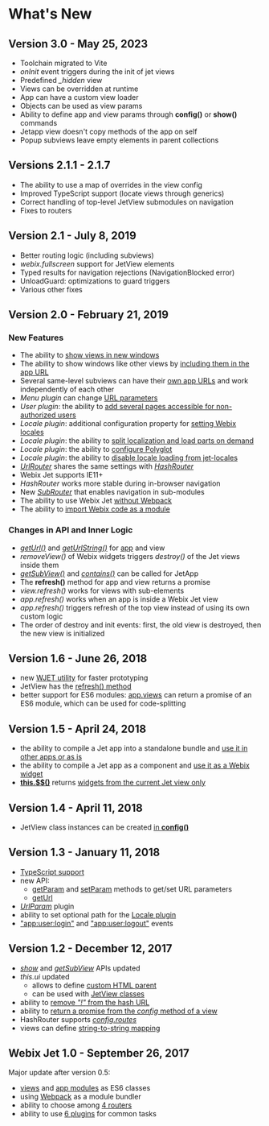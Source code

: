 # What's New

## Version 3.0 - May 25, 2023

* Toolchain migrated to Vite
* *onInit* event triggers during the init of jet views
* Predefined *_hidden* view
* Views can be overridden at runtime
* App can have a custom view loader
* Objects can be used as view params
* Ability to define app and view params through **config()** or **show()** commands
* Jetapp view doesn't copy methods of the app on self
* Popup subviews leave empty elements in parent collections

## Versions 2.1.1 - 2.1.7

* The ability to use a map of overrides in the view config
* Improved TypeScript support (locate views through generics)
* Correct handling of top-level JetView submodules on navigation
* Fixes to routers

## Version 2.1 - July 8, 2019

* Better routing logic (including subviews)
* *webix.fullscreen* support for JetView elements
* Typed results for navigation rejections (NavigationBlocked error)
* UnloadGuard: optimizations to guard triggers
* Various other fixes

## Version 2.0 - February 21, 2019

### New Features

* The ability to [show views in new windows](api/jetview-api.md#showing-a-subview-in-a-new-window)
* The ability to show windows like other views by [including them in the app URL](part-ii-webix-jet-in-details/popups-and-windows.md#including-windows-in-the-app-url)
* Several same-level subviews can have their [own app URLs](part-ii-webix-jet-in-details/views.md#3-several-dynamic-subviews) and work independently of each other
* *Menu plugin* can change [URL parameters](part-ii-webix-jet-in-details/plugins.md#using-the-plugin-to-change-url-parameters)
* *User plugin*: the ability to [add several pages accessible for non-authorized users](part-ii-webix-jet-in-details/plugins.md#adding-public-pages)
* *Locale plugin*: additional configuration property for [setting Webix locales](part-ii-webix-jet-in-details/plugins.md#combining-with-webix-locales)
* *Locale plugin*: the ability to [split localization and load parts on demand](part-ii-webix-jet-in-details/plugins.md#splitting-localization)
* *Locale plugin*: the ability to [configure Polyglot](part-ii-webix-jet-in-details/plugins.md#configuring-polyglot)
* *Locale plugin*: the ability to [disable locale loading from jet-locales](part-ii-webix-jet-in-details/plugins.md#path-for-the-locale-plugin)
* [*UrlRouter*](part-ii-webix-jet-in-details/routers.md#2-url-router) shares the same settings with [*HashRouter*](part-ii-webix-jet-in-details/routers.md#1-hash-router-default)
* Webix Jet supports IE11+
* *HashRouter* works more stable during in-browser navigation
* New [*SubRouter*](part-ii-webix-jet-in-details/routers.md#5-sub-router) that enables navigation in sub-modules
* The ability to use Webix Jet [without Webpack](part-iv-toolchain/using-webix-jet-without-webpack.md)
* The ability to [import Webix code as a module](part-iv-toolchain/importing-webix-as-module.md)

### Changes in API and Inner Logic

* [*getUrl()*](api/jetview-api.md#this-geturl) and [*getUrlString()*](api/jetview-api.md#this-geturlstring) for [app](api/jetapp-methods.md#app-geturl) and view
* *removeView()* of Webix widgets triggers *destroy()* of the Jet views inside them
* [*getSubView()*](api/jetapp-methods.md#app-getsubview) and [*contains()*](api/jetapp-methods.md#app-contains) can be called for JetApp
* The **refresh()** method for app and view returns a promise
* *view.refresh()* works for views with sub-elements
* *app.refresh()* works when an app is inside a Webix Jet view
* *app.refresh()* triggers refresh of the top view instead of using its own custom logic
* The order of destroy and init events: first, the old view is destroyed, then the new view is initialized

## Version 1.6 - June 26, 2018

* new [WJET utility](part-iv-toolchain/wjet-utility-for-faster-prototyping.md) for faster prototyping
* JetView has the [refresh\(\) method](api/jetview-api.md#this-refresh)
* better support for ES6 modules: [app.views](part-ii-webix-jet-in-details/app-config.md#code-splitting) can return a promise of an ES6 module, which can be used for code-splitting

## Version 1.5 - April 24, 2018

* the ability to compile a Jet app into a standalone bundle and [use it in other apps or as is](part-iv-toolchain/big-app-development.md#modules-and-large-app-development)
* the ability to compile a Jet app as a component and [use it as a Webix widget](part-iv-toolchain/big-app-development.md#using-jet-app-as-a-widget)
* [**this.$$\(\)**](api/jetview-api.md#this-usdusd) returns [widgets from the current Jet view only](part-ii-webix-jet-in-details/referencing-views.md#5-referencing-webix-widgets)

## Version 1.4 - April 11, 2018

* JetView class instances can be created [in **config\(\)**](part-ii-webix-jet-in-details/views.md#jetview-constructor)

## Version 1.3 - January 11, 2018

* [TypeScript support](part-iv-toolchain/using-typescript.md)
* new API:
  * [getParam](api/jetview-api.md#this-getparam) and [setParam](api/jetview-api.md#this-setparam) methods to get/set URL parameters
  * [getUrl](api/jetview-api.md#this-geturl)
* [_UrlParam_](part-ii-webix-jet-in-details/plugins.md#urlparam-plugin) plugin
* ability to set optional path for the [Locale plugin](part-ii-webix-jet-in-details/plugins.md#locale-plugin)
* ["app:user:login"](part-ii-webix-jet-in-details/api/jetapp-events.md#app-user-login) and ["app:user:logout"](part-ii-webix-jet-in-details/api/jetapp-events.md#app-user-logout) events

## Version 1.2 - December 12, 2017

* [_show_](api/jetview-api.md#this-show) and [_getSubView_](api/jetview-api.md#this-getsubview) APIs updated
* _this.ui_ updated
  * allows to define [custom HTML parent](api/jetview-api.md#optional-container-parameter)
  * can be used with [JetView classes](part-ii-webix-jet-in-details/popups-and-windows.md#windows-as-jet-view-classes)
* ability to [remove _"!"_ from the hash URL](part-ii-webix-jet-in-details/routers.md#hiding-the-in-the-url)
* ability to [return a promise from the _config_ method of a view](part-ii-webix-jet-in-details/asynchronous-views.md#a-promise-returned-by-config-of-a-class-view)
* HashRouter supports [_config.routes_](part-ii-webix-jet-in-details/app-config.md#beautifying-the-url)
* views can define [string-to-string mapping](part-ii-webix-jet-in-details/app-config.md#changing-view-creation-logic)

## Webix Jet 1.0 - September 26, 2017

Major update after version 0.5:

* [views](part-i-basic-usage/creating-views.md) and [app modules](part-i-basic-usage/creating-apps.md) as ES6 classes
* using [Webpack](https://webpack.js.org/) as a module bundler
* ability to choose among [4 routers](part-ii-webix-jet-in-details/routers.md)
* ability to use [6 plugins](part-ii-webix-jet-in-details/plugins.md) for common tasks


